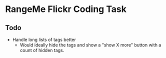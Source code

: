 # RangeMe Flickr Coding Task

## Todo

- Handle long lists of tags better
  - Would ideally hide the tags and show a "show X more" button with a count of hidden tags.
